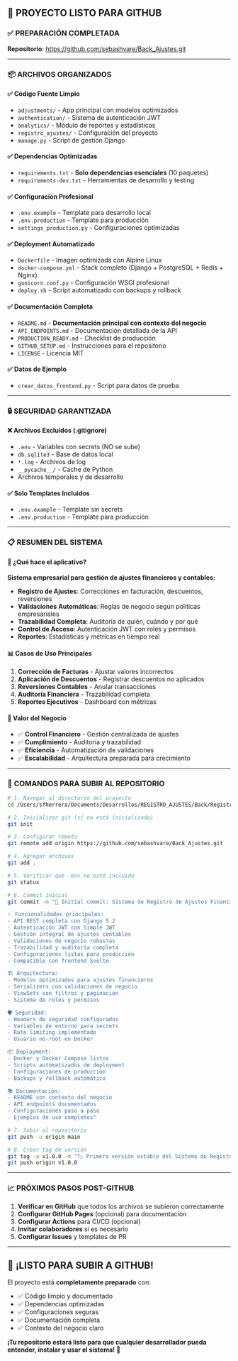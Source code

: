 ## 🚀 PROYECTO LISTO PARA GITHUB

### ✅ **PREPARACIÓN COMPLETADA**

**Repositorio**: https://github.com/sebashvare/Back_Ajustes.git

---

### 📦 **ARCHIVOS ORGANIZADOS**

#### ✅ **Código Fuente Limpio**
- `adjustments/` - App principal con modelos optimizados
- `authentication/` - Sistema de autenticación JWT
- `analytics/` - Módulo de reportes y estadísticas
- `registro_ajustes/` - Configuración del proyecto
- `manage.py` - Script de gestión Django

#### ✅ **Dependencias Optimizadas**
- `requirements.txt` - **Solo dependencias esenciales** (10 paquetes)
- `requirements-dev.txt` - Herramientas de desarrollo y testing

#### ✅ **Configuración Profesional**
- `.env.example` - Template para desarrollo local
- `.env.production` - Template para producción  
- `settings_production.py` - Configuraciones optimizadas

#### ✅ **Deployment Automatizado**
- `Dockerfile` - Imagen optimizada con Alpine Linux
- `docker-compose.yml` - Stack completo (Django + PostgreSQL + Redis + Nginx)
- `gunicorn.conf.py` - Configuración WSGI profesional
- `deploy.sh` - Script automatizado con backups y rollback

#### ✅ **Documentación Completa**
- `README.md` - **Documentación principal con contexto del negocio**
- `API_ENDPOINTS.md` - Documentación detallada de la API
- `PRODUCTION_READY.md` - Checklist de producción
- `GITHUB_SETUP.md` - Instrucciones para el repositorio
- `LICENSE` - Licencia MIT

#### ✅ **Datos de Ejemplo**
- `crear_datos_frontend.py` - Script para datos de prueba

---

### 🔒 **SEGURIDAD GARANTIZADA**

#### ❌ **Archivos Excluidos (.gitignore)**
- `.env` - Variables con secrets (NO se sube)
- `db.sqlite3` - Base de datos local
- `*.log` - Archivos de log
- `__pycache__/` - Cache de Python
- Archivos temporales y de desarrollo

#### ✅ **Solo Templates Incluidos**
- `.env.example` - Template sin secrets
- `.env.production` - Template para producción

---

### 📋 **RESUMEN DEL SISTEMA**

#### 🏦 **¿Qué hace el aplicativo?**
**Sistema empresarial para gestión de ajustes financieros y contables:**

- **Registro de Ajustes**: Correcciones en facturación, descuentos, reversiones
- **Validaciones Automáticas**: Reglas de negocio según políticas empresariales  
- **Trazabilidad Completa**: Auditoría de quién, cuándo y por qué
- **Control de Acceso**: Autenticación JWT con roles y permisos
- **Reportes**: Estadísticas y métricas en tiempo real

#### 📊 **Casos de Uso Principales**
1. **Corrección de Facturas** - Ajustar valores incorrectos
2. **Aplicación de Descuentos** - Registrar descuentos no aplicados
3. **Reversiones Contables** - Anular transacciones
4. **Auditoría Financiera** - Trazabilidad completa
5. **Reportes Ejecutivos** - Dashboard con métricas

#### 🎯 **Valor del Negocio**
- ✅ **Control Financiero** - Gestión centralizada de ajustes
- ✅ **Cumplimiento** - Auditoría y trazabilidad
- ✅ **Eficiencia** - Automatización de validaciones
- ✅ **Escalabilidad** - Arquitectura preparada para crecimiento

---

### 🚀 **COMANDOS PARA SUBIR AL REPOSITORIO**

```bash
# 1. Navegar al directorio del proyecto
cd /Users/sfherrera/Documents/Desarrollos/REGISTRO_AJUSTES/Back/Registro_Ajustes_Back

# 2. Inicializar git (si no está inicializado)
git init

# 3. Configurar remoto
git remote add origin https://github.com/sebashvare/Back_Ajustes.git

# 4. Agregar archivos
git add .

# 5. Verificar que .env no esté incluido
git status

# 6. Commit inicial
git commit -m "🎉 Initial commit: Sistema de Registro de Ajustes Financieros

✨ Funcionalidades principales:
- API REST completa con Django 5.2
- Autenticación JWT con Simple JWT  
- Gestión integral de ajustes contables
- Validaciones de negocio robustas
- Trazabilidad y auditoría completa
- Configuraciones listas para producción
- Compatible con frontend Svelte

🏗️ Arquitectura:
- Modelos optimizados para ajustes financieros
- Serializers con validaciones de negocio
- ViewSets con filtros y paginación
- Sistema de roles y permisos

🛡️ Seguridad:
- Headers de seguridad configurados
- Variables de entorno para secrets
- Rate limiting implementado
- Usuario no-root en Docker

📦 Deployment:
- Docker y Docker Compose listos
- Scripts automatizados de deployment
- Configuraciones de producción
- Backups y rollback automático

📚 Documentación:
- README con contexto del negocio
- API endpoints documentados
- Configuraciones paso a paso
- Ejemplos de uso completos"

# 7. Subir al repositorio
git push -u origin main

# 8. Crear tag de versión
git tag -a v1.0.0 -m "🏷️ Primera versión estable del Sistema de Registro de Ajustes"
git push origin v1.0.0
```

---

### 📈 **PRÓXIMOS PASOS POST-GITHUB**

1. **Verificar en GitHub** que todos los archivos se subieron correctamente
2. **Configurar GitHub Pages** (opcional) para documentación
3. **Configurar Actions** para CI/CD (opcional)
4. **Invitar colaboradores** si es necesario
5. **Configurar Issues** y templates de PR

---

## 🎉 **¡LISTO PARA SUBIR A GITHUB!**

El proyecto está **completamente preparado** con:
- ✅ Código limpio y documentado
- ✅ Dependencias optimizadas
- ✅ Configuraciones seguras
- ✅ Documentación completa
- ✅ Contexto del negocio claro

**¡Tu repositorio estará listo para que cualquier desarrollador pueda entender, instalar y usar el sistema! 🚀**